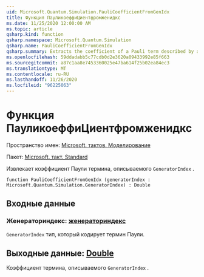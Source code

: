 ```yaml
---
uid: Microsoft.Quantum.Simulation.PauliCoefficientFromGenIdx
title: Функция ПауликоеффиЦиентфромженидкс
ms.date: 11/25/2020 12:00:00 AM
ms.topic: article
qsharp.kind: function
qsharp.namespace: Microsoft.Quantum.Simulation
qsharp.name: PauliCoefficientFromGenIdx
qsharp.summary: Extracts the coefficient of a Pauli term described by a `GeneratorIndex`.
ms.openlocfilehash: 59ddadabb5c77cdb0d2e3620a09433992e85f663
ms.sourcegitcommit: a87c1aa8e7453360025e47ba614f25b02ea84ec3
ms.translationtype: MT
ms.contentlocale: ru-RU
ms.lasthandoff: 11/26/2020
ms.locfileid: "96225063"
---
```

# <a name="paulicoefficientfromgenidx-function"></a>Функция ПауликоеффиЦиентфромженидкс

Пространство имен: [Microsoft. тактов. Моделирование](xref:Microsoft.Quantum.Simulation)

Пакет: [Microsoft. такт. Standard](https://nuget.org/packages/Microsoft.Quantum.Standard)


Извлекает коэффициент Паули термина, описываемого `GeneratorIndex` .

```qsharp
function PauliCoefficientFromGenIdx (generatorIndex : Microsoft.Quantum.Simulation.GeneratorIndex) : Double
```


## <a name="input"></a>Входные данные

### <a name="generatorindex--generatorindex"></a>Женераториндекс: [женераториндекс](xref:Microsoft.Quantum.Simulation.GeneratorIndex)

`GeneratorIndex` тип, который кодирует термин Паули.



## <a name="output--double"></a>Выходные данные: [Double](xref:microsoft.quantum.lang-ref.double)

Коэффициент термина, описываемого `GeneratorIndex` .